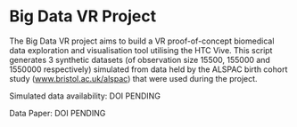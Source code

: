 # Big Data VR Project
The Big Data VR project aims to build a VR proof-of-concept biomedical data exploration and visualisation tool utilising the HTC Vive.  This script generates 3 synthetic datasets (of observation size 15500, 155000 and 1550000 respectively) simulated from data held by the ALSPAC birth cohort study (www.bristol.ac.uk/alspac) that were used during the project.

Simulated data availability: DOI PENDING

Data Paper: DOI PENDING




